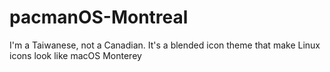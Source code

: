 # pacmanOS-Montreal
I'm a Taiwanese, not a Canadian. It's a blended icon theme that make Linux icons look like macOS Monterey
